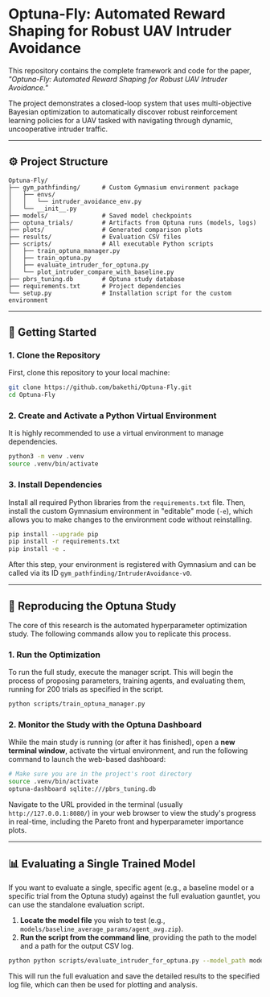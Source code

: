 # Optuna-Fly: Automated Reward Shaping for Robust UAV Intruder Avoidance

This repository contains the complete framework and code for the paper, *"Optuna-Fly: Automated Reward Shaping for Robust UAV Intruder Avoidance."*

The project demonstrates a closed-loop system that uses multi-objective Bayesian optimization to automatically discover robust reinforcement learning policies for a UAV tasked with navigating through dynamic, uncooperative intruder traffic.

---

## ⚙️ Project Structure

```
Optuna-Fly/
├── gym_pathfinding/      # Custom Gymnasium environment package
│   ├── envs/
│   │   └── intruder_avoidance_env.py
│   └── __init__.py
├── models/               # Saved model checkpoints
├── optuna_trials/        # Artifacts from Optuna runs (models, logs)
├── plots/                # Generated comparison plots
├── results/              # Evaluation CSV files
├── scripts/              # All executable Python scripts
│   ├── train_optuna_manager.py
│   ├── train_optuna.py
│   ├── evaluate_intruder_for_optuna.py
│   └── plot_intruder_compare_with_baseline.py
├── pbrs_tuning.db        # Optuna study database
├── requirements.txt      # Project dependencies
└── setup.py              # Installation script for the custom environment
```

---

## 🚀 Getting Started

### 1. Clone the Repository

First, clone this repository to your local machine:
```bash
git clone https://github.com/bakethi/Optuna-Fly.git
cd Optuna-Fly
```

### 2. Create and Activate a Python Virtual Environment

It is highly recommended to use a virtual environment to manage dependencies.
```bash
python3 -m venv .venv
source .venv/bin/activate
```

### 3. Install Dependencies

Install all required Python libraries from the `requirements.txt` file. Then, install the custom Gymnasium environment in "editable" mode (`-e`), which allows you to make changes to the environment code without reinstalling.
```bash
pip install --upgrade pip
pip install -r requirements.txt
pip install -e .
```
After this step, your environment is registered with Gymnasium and can be called via its ID `gym_pathfinding/IntruderAvoidance-v0`.

---

## 🔬 Reproducing the Optuna Study

The core of this research is the automated hyperparameter optimization study. The following commands allow you to replicate this process.

### 1. Run the Optimization

To run the full study, execute the manager script. This will begin the process of proposing parameters, training agents, and evaluating them, running for 200 trials as specified in the script.
```bash
python scripts/train_optuna_manager.py
```

### 2. Monitor the Study with the Optuna Dashboard

While the main study is running (or after it has finished), open a **new terminal window**, activate the virtual environment, and run the following command to launch the web-based dashboard:
```bash
# Make sure you are in the project's root directory
source .venv/bin/activate
optuna-dashboard sqlite:///pbrs_tuning.db
```
Navigate to the URL provided in the terminal (usually `http://127.0.0.1:8080/`) in your web browser to view the study's progress in real-time, including the Pareto front and hyperparameter importance plots.

---

## 📊 Evaluating a Single Trained Model

If you want to evaluate a single, specific agent (e.g., a baseline model or a specific trial from the Optuna study) against the full evaluation gauntlet, you can use the standalone evaluation script.

1.  **Locate the model file** you wish to test (e.g., `models/baseline_average_params/agent_avg.zip`).
2.  **Run the script from the command line**, providing the path to the model and a path for the output CSV log.

```bash
python python scripts/evaluate_intruder_for_optuna.py --model_path models/baseline_average_params/agent_avg.zip --log_file results/your_model_evaluation.csv
```

This will run the full evaluation and save the detailed results to the specified log file, which can then be used for plotting and analysis.